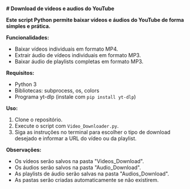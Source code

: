  **# Download de videos e audios do YouTube**

**Este script Python permite baixar vídeos e áudios do YouTube de forma simples e prática.**

**Funcionalidades:**

- Baixar vídeos individuais em formato MP4.
- Extrair áudio de vídeos individuais em formato MP3.
- Baixar áudio  de playlists   completas em formato MP3.

**Requisitos:**

- Python 3
- Bibliotecas: subprocess, os, colors
- Programa yt-dlp (instale com `pip install yt-dlp`)

**Uso:**

1. Clone o repositório.
2. Execute o script com `Video_Downloader.py`.
3. Siga as instruções no terminal para escolher o tipo de download desejado e informar a URL do vídeo ou da playlist.

**Observações:**

- Os vídeos serão salvos na pasta "Videos_Download".
- Os áudios serão salvos na pasta "Audio_Download".
- As playlists de áudio serão salvas na pasta "Audios_Download".
- As pastas serão criadas automaticamente se não existirem.


